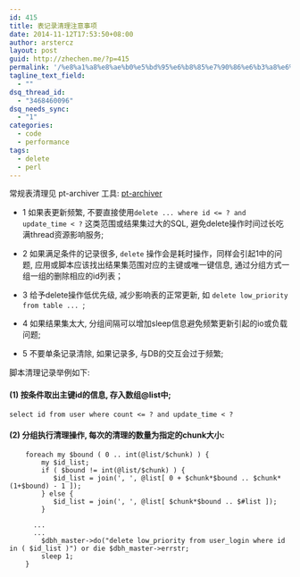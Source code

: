 ```yaml
---
id: 415
title: 表记录清理注意事项
date: 2014-11-12T17:53:50+08:00
author: arstercz
layout: post
guid: http://zhechen.me/?p=415
permalink: '/%e8%a1%a8%e8%ae%b0%e5%bd%95%e6%b8%85%e7%90%86%e6%b3%a8%e6%84%8f%e4%ba%8b%e9%a1%b9/'
tagline_text_field:
  - ""
dsq_thread_id:
  - "3468460096"
dsq_needs_sync:
  - "1"
categories:
  - code
  - performance
tags:
  - delete
  - perl
---
```

常规表清理见 pt-archiver 工具: [pt-archiver](https://arstercz.com/top-10-percona-toolkit-tools-%E4%B8%80/)

- 1 如果表更新频繁, 不要直接使用`delete ... where id <= ? and update_time < ?` 这类范围或结果集过大的SQL, 避免delete操作时间过长吃满thread资源影响服务;

- 2  如果满足条件的记录很多, `delete` 操作会是耗时操作，同样会引起1中的问题, 应用或脚本应该找出结果集范围对应的主键或唯一键信息, 通过分组方式一组一组的删除相应的id列表；

- 3  给予delete操作低优先级, 减少影响表的正常更新, 如 `delete low_priority from table ... `;

- 4  如果结果集太大, 分组间隔可以增加sleep信息避免频繁更新引起的io或负载问题;

- 5  不要单条记录清除, 如果记录多, 与DB的交互会过于频繁;

脚本清理记录举例如下:

#### (1) 按条件取出主键id的信息, 存入数组@list中;
```
select id from user where count <= ? and update_time < ?
```
#### (2) 分组执行清理操作, 每次的清理的数量为指定的chunk大小:
```
    foreach my $bound ( 0 .. int(@list/$chunk) ) { 
        my $id_list;
        if ( $bound != int(@list/$chunk) ) { 
           $id_list = join(', ', @list[ 0 + $chunk*$bound .. $chunk*(1+$bound) - 1 ]); 
        } else {
           $id_list = join(', ', @list[ $chunk*$bound .. $#list ]); 
        }

      ...
      ...
        $dbh_master->do("delete low_priority from user_login where id in ( $id_list )") or die $dbh_master->errstr;
        sleep 1;
    }
```